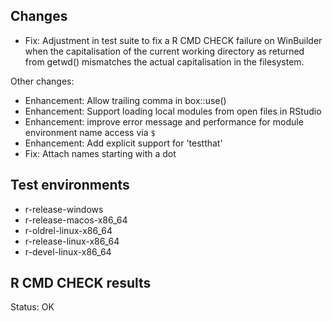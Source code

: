 ## Changes

* Fix: Adjustment in test suite to fix a R CMD CHECK failure on WinBuilder when
  the capitalisation of the current working directory as returned from getwd()
  mismatches the actual capitalisation in the filesystem.

Other changes:

* Enhancement: Allow trailing comma in box::use()
* Enhancement: Support loading local modules from open files in RStudio
* Enhancement: improve error message and performance for module environment name
  access via `$`
* Enhancement: Add explicit support for 'testthat'
* Fix: Attach names starting with a dot


## Test environments

* r-release-windows
* r-release-macos-x86_64
* r-oldrel-linux-x86_64
* r-release-linux-x86_64
* r-devel-linux-x86_64


## R CMD CHECK results

Status: OK
